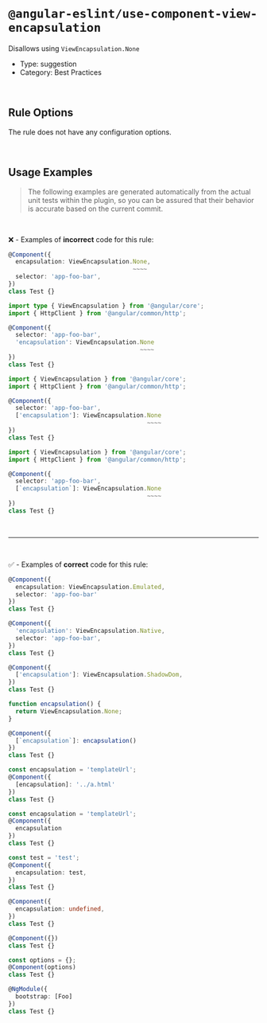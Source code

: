 <!--

  DO NOT EDIT.

  This markdown file was autogenerated using a mixture of the following files as the source of truth for its data:
  - ../../src/rules/use-component-view-encapsulation.ts
  - ../../tests/rules/use-component-view-encapsulation/cases.ts

  In order to update this file, it is therefore those files which need to be updated, as well as potentially the generator script:
  - ../../../../tools/scripts/generate-rule-docs.ts

-->

# `@angular-eslint/use-component-view-encapsulation`

Disallows using `ViewEncapsulation.None`

- Type: suggestion
- Category: Best Practices

<br>

## Rule Options

The rule does not have any configuration options.

<br>

## Usage Examples

> The following examples are generated automatically from the actual unit tests within the plugin, so you can be assured that their behavior is accurate based on the current commit.

<br>

❌ - Examples of **incorrect** code for this rule:

```ts
@Component({
  encapsulation: ViewEncapsulation.None,
                                   ~~~~
  selector: 'app-foo-bar',
})
class Test {}
```

```ts
import type { ViewEncapsulation } from '@angular/core';
import { HttpClient } from '@angular/common/http';

@Component({
  selector: 'app-foo-bar',
  'encapsulation': ViewEncapsulation.None
                                     ~~~~
})
class Test {}
```

```ts
import { ViewEncapsulation } from '@angular/core';
import { HttpClient } from '@angular/common/http';

@Component({
  selector: 'app-foo-bar',
  ['encapsulation']: ViewEncapsulation.None
                                       ~~~~
})
class Test {}
```

```ts
import { ViewEncapsulation } from '@angular/core';
import { HttpClient } from '@angular/common/http';

@Component({
  selector: 'app-foo-bar',
  [`encapsulation`]: ViewEncapsulation.None
                                       ~~~~
})
class Test {}
```

<br>

---

<br>

✅ - Examples of **correct** code for this rule:

```ts
@Component({
  encapsulation: ViewEncapsulation.Emulated,
  selector: 'app-foo-bar'
})
class Test {}
```

```ts
@Component({
  'encapsulation': ViewEncapsulation.Native,
  selector: 'app-foo-bar',
})
class Test {}
```

```ts
@Component({
  ['encapsulation']: ViewEncapsulation.ShadowDom,
})
class Test {}
```

```ts
function encapsulation() {
  return ViewEncapsulation.None;
}

@Component({
  [`encapsulation`]: encapsulation()
})
class Test {}
```

```ts
const encapsulation = 'templateUrl';
@Component({
  [encapsulation]: '../a.html'
})
class Test {}
```

```ts
const encapsulation = 'templateUrl';
@Component({
  encapsulation
})
class Test {}
```

```ts
const test = 'test';
@Component({
  encapsulation: test,
})
class Test {}
```

```ts
@Component({
  encapsulation: undefined,
})
class Test {}
```

```ts
@Component({})
class Test {}
```

```ts
const options = {};
@Component(options)
class Test {}
```

```ts
@NgModule({
  bootstrap: [Foo]
})
class Test {}
```
